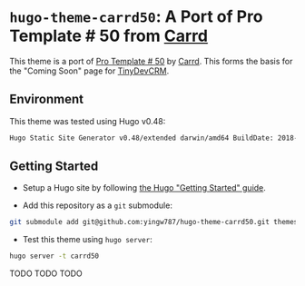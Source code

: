 # `hugo-theme-carrd50`: A Port of Pro Template # 50 from [Carrd](https://carrd.co)

This theme is a port of [Pro Template # 50](https://template50.carrd.co) by
[Carrd](https://caard.co). This forms the basis for the "Coming Soon" page for
[TinyDevCRM](https://tinydevcrm.com).

## Environment

This theme was tested using Hugo v0.48:

```bash
Hugo Static Site Generator v0.48/extended darwin/amd64 BuildDate: 2018-08-29T06:55:03Z
```

## Getting Started

- Setup a Hugo site by following [the Hugo "Getting Started"
  guide](https://gohugo.io/getting-started/).

- Add this repository as a `git` submodule:

```bash
git submodule add git@github.com:yingw787/hugo-theme-carrd50.git themes/carrd50
```

- Test this theme using `hugo server`:

```bash
hugo server -t carrd50
```

TODO TODO TODO
